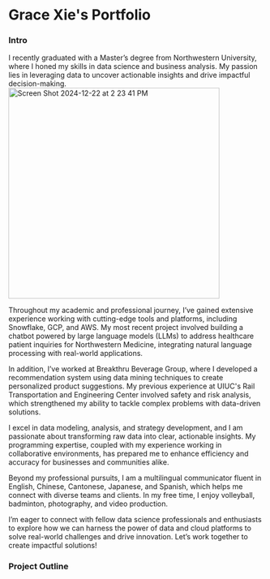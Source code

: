 # Grace Xie's Portfolio


### Intro
I recently graduated with a Master’s degree from Northwestern University, where I honed my skills in data science and business analysis. My passion lies in leveraging data to uncover actionable insights and drive impactful decision-making.
<img width="416" alt="Screen Shot 2024-12-22 at 2 23 41 PM" src="https://github.com/user-attachments/assets/cf41054b-71a1-460d-8a91-384cdfe1ad91" />


Throughout my academic and professional journey, I’ve gained extensive experience working with cutting-edge tools and platforms, including Snowflake, GCP, and AWS. My most recent project involved building a chatbot powered by large language models (LLMs) to address healthcare patient inquiries for Northwestern Medicine, integrating natural language processing with real-world applications.

In addition, I’ve worked at Breakthru Beverage Group, where I developed a recommendation system using data mining techniques to create personalized product suggestions. My previous experience at UIUC's Rail Transportation and Engineering Center involved safety and risk analysis, which strengthened my ability to tackle complex problems with data-driven solutions.

I excel in data modeling, analysis, and strategy development, and I am passionate about transforming raw data into clear, actionable insights. My programming expertise, coupled with my experience working in collaborative environments, has prepared me to enhance efficiency and accuracy for businesses and communities alike.

Beyond my professional pursuits, I am a multilingual communicator fluent in English, Chinese, Cantonese, Japanese, and Spanish, which helps me connect with diverse teams and clients. In my free time, I enjoy volleyball, badminton, photography, and video production.

I’m eager to connect with fellow data science professionals and enthusiasts to explore how we can harness the power of data and cloud platforms to solve real-world challenges and drive innovation. Let’s work together to create impactful solutions!


### Project Outline
